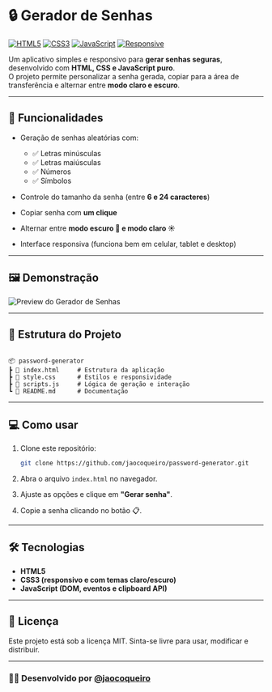 # 🔒 Gerador de Senhas

[![HTML5](https://img.shields.io/badge/HTML5-E34F26?style=for-the-badge&logo=html5&logoColor=white)]()
[![CSS3](https://img.shields.io/badge/CSS3-1572B6?style=for-the-badge&logo=css3&logoColor=white)]()
[![JavaScript](https://img.shields.io/badge/JavaScript-F7DF1E?style=for-the-badge&logo=javascript&logoColor=black)]()
[![Responsive](https://img.shields.io/badge/Responsive-Design-blue?style=for-the-badge&logo=responsive&logoColor=white)]()

Um aplicativo simples e responsivo para **gerar senhas seguras**, desenvolvido com **HTML, CSS e JavaScript puro**.  
O projeto permite personalizar a senha gerada, copiar para a área de transferência e alternar entre **modo claro e escuro**.

---

## 🚀 Funcionalidades

- Geração de senhas aleatórias com:
  - ✅ Letras minúsculas  
  - ✅ Letras maiúsculas  
  - ✅ Números  
  - ✅ Símbolos  

- Controle do tamanho da senha (entre **6 e 24 caracteres**)  
- Copiar senha com **um clique**  
- Alternar entre **modo escuro 🌙 e modo claro ☀️**  
- Interface responsiva (funciona bem em celular, tablet e desktop)

---

## 🖼️ Demonstração

![Preview do Gerador de Senhas](https://passoword-generator-one.vercel.app/)

---

## 📂 Estrutura do Projeto

```

📦 password-generator
┣ 📜 index.html     # Estrutura da aplicação
┣ 📜 style.css      # Estilos e responsividade
┣ 📜 scripts.js     # Lógica de geração e interação
┗ 📜 README.md      # Documentação

````

---

## 💻 Como usar

1. Clone este repositório:
   ```bash
   git clone https://github.com/jaocoqueiro/password-generator.git
   ````

2. Abra o arquivo `index.html` no navegador.
3. Ajuste as opções e clique em **"Gerar senha"**.
4. Copie a senha clicando no botão 📋.

---

## 🛠️ Tecnologias

* **HTML5**
* **CSS3 (responsivo e com temas claro/escuro)**
* **JavaScript (DOM, eventos e clipboard API)**

---
## 📄 Licença

Este projeto está sob a licença MIT.
Sinta-se livre para usar, modificar e distribuir.

---

### 👨‍💻 Desenvolvido por [@jaocoqueiro](https://github.com/jaocoqueiro)


